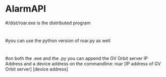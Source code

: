 # AlarmAPI
#/dist/roar.exe is the distributed program
#
#you can use the python version of roar.py as well
#
#on both the .exe and the .py you can append the GV Orbit server IP Address and a device address on the commandline:
  roar [IP address of GV Orbit server] [device address]

